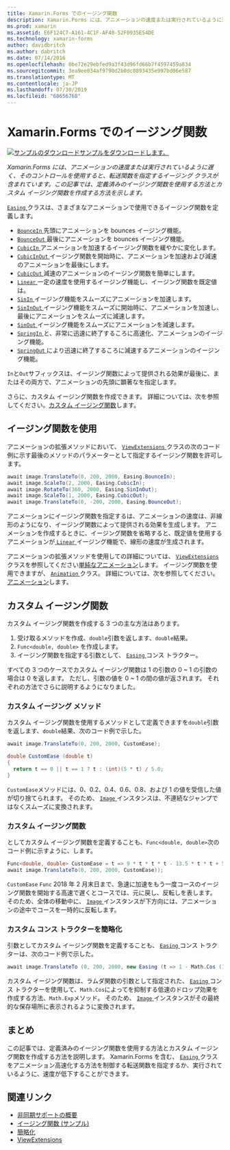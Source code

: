 ```yaml
---
title: Xamarin.Forms でのイージング関数
description: Xamarin.Forms には、アニメーションの速度または実行されているように遅く、そのコントロールを使用すると、転送関数を指定するイージング クラスが含まれています。 この記事では、定義済みのイージング関数を使用する方法とカスタム イージング関数を作成する方法を示します。
ms.prod: xamarin
ms.assetid: E6F124C7-A161-4C1F-AF40-52F0935E54DE
ms.technology: xamarin-forms
author: davidbritch
ms.author: dabritch
ms.date: 07/14/2016
ms.openlocfilehash: 0be72e29ebfed9a3f43d96fd66b7f4597459a834
ms.sourcegitcommit: 3ea9ee034af9790d2b0dc0893435e997bd06e587
ms.translationtype: MT
ms.contentlocale: ja-JP
ms.lasthandoff: 07/30/2019
ms.locfileid: "68656768"
---
```

# <a name="easing-functions-in-xamarinforms"></a>Xamarin.Forms でのイージング関数

[![サンプルのダウンロード](~/media/shared/download.png)サンプルをダウンロードします。](https://docs.microsoft.com/samples/xamarin/xamarin-forms-samples/userinterface-animation-easing)

_Xamarin.Forms には、アニメーションの速度または実行されているように遅く、そのコントロールを使用すると、転送関数を指定するイージング クラスが含まれています。この記事では、定義済みのイージング関数を使用する方法とカスタム イージング関数を作成する方法を示します。_


[ `Easing` ](xref:Xamarin.Forms.Easing)クラスは、さまざまなアニメーションで使用できるイージング関数を定義します。

- [ `BounceIn` ](xref:Xamarin.Forms.Easing.BounceIn)先頭にアニメーションを bounces イージング機能。
- [ `BounceOut` ](xref:Xamarin.Forms.Easing.BounceOut)最後にアニメーションを bounces イージング機能。
- [ `CubicIn` ](xref:Xamarin.Forms.Easing.CubicIn)アニメーションを加速するイージング関数を緩やかに変化します。
- [ `CubicInOut` ](xref:Xamarin.Forms.Easing.CubicInOut)イージング関数を開始時に、アニメーションを加速および減速のアニメーションを最後にします。
- [ `CubicOut` ](xref:Xamarin.Forms.Easing.CubicOut)減速のアニメーションのイージング関数を簡単にします。
- [ `Linear` ](xref:Xamarin.Forms.Easing.Linear)一定の速度を使用するイージング機能し、イージング関数を既定値は。
- [ `SinIn` ](xref:Xamarin.Forms.Easing.SinIn)イージング機能をスムーズにアニメーションを加速します。
- [ `SinInOut` ](xref:Xamarin.Forms.Easing.SinInOut)イージング機能をスムーズに開始時に、アニメーションを加速し、最後にアニメーションをスムーズに減速します。
- [ `SinOut` ](xref:Xamarin.Forms.Easing.SinOut)イージング機能をスムーズにアニメーションを減速します。
- [ `SpringIn` ](xref:Xamarin.Forms.Easing.SpringIn)と、非常に迅速に終了するころに高速化、アニメーションのイージング機能。
- [ `SpringOut` ](xref:Xamarin.Forms.Easing.SpringOut)により迅速に終了するころに減速するアニメーションのイージング機能。

`In`と`Out`サフィックスは、イージング関数によって提供される効果が最後に、またはその両方で、アニメーションの先頭に顕著なを指定します。

さらに、カスタム イージング関数を作成できます。 詳細については、次を参照してください。[カスタム イージング関数](#customeasing)します。

## <a name="consuming-an-easing-function"></a>イージング関数を使用

アニメーションの拡張メソッドにおいて、 [ `ViewExtensions` ](xref:Xamarin.Forms.ViewExtensions)クラスの次のコード例に示す最後のメソッドのパラメーターとして指定するイージング関数を許可します。

```csharp
await image.TranslateTo(0, 200, 2000, Easing.BounceIn);
await image.ScaleTo(2, 2000, Easing.CubicIn);
await image.RotateTo(360, 2000, Easing.SinInOut);
await image.ScaleTo(1, 2000, Easing.CubicOut);
await image.TranslateTo(0, -200, 2000, Easing.BounceOut);
```

アニメーションにイージング関数を指定するは、アニメーションの速度は、非線形のようになり、イージング関数によって提供される効果を生成します。 アニメーションを作成するときに、イージング関数を省略すると、既定値を使用するアニメーションが[ `Linear` ](xref:Xamarin.Forms.Easing.Linear)イージング機能で、線形の速度が生成されます。

アニメーションの拡張メソッドを使用しての詳細については、 [ `ViewExtensions` ](xref:Xamarin.Forms.ViewExtensions)クラスを参照してください[単純なアニメーション](~/xamarin-forms/user-interface/animation/simple.md)します。 イージング関数を使用できますが、 [ `Animation` ](xref:Xamarin.Forms.Animation)クラス。 詳細については、次を参照してください。[アニメーション](~/xamarin-forms/user-interface/animation/custom.md)します。

<a name="customeasing" />

## <a name="custom-easing-functions"></a>カスタム イージング関数

カスタム イージング関数を作成する 3 つの主な方法はあります。

1. 受け取るメソッドを作成、`double`引数を返します、`double`結果。
1. `Func<double, double>` を作成します。
1. イージング関数を指定する引数として、 [ `Easing` ](xref:Xamarin.Forms.Easing)コンス トラクター。

すべての 3 つのケースでカスタム イージング関数は 1 の引数の 0 ~ 1 の引数の場合は 0 を返します。 ただし、引数の値を 0 ~ 1 の間の値が返されます。 それぞれの方法でさらに説明するようになりました。

### <a name="custom-easing-method"></a>カスタム イージング メソッド

カスタム イージング関数を使用するメソッドとして定義できますを`double`引数を返します、`double`結果、次のコード例で示した。

```csharp
await image.TranslateTo(0, 200, 2000, CustomEase);

double CustomEase (double t)
{
  return t == 0 || t == 1 ? t : (int)(5 * t) / 5.0;
}
```

`CustomEase`メソッドには、0、0.2、0.4、0.6、0.8、および 1 の値を受信した値が切り捨てられます。 そのため、 [ `Image` ](xref:Xamarin.Forms.Image)インスタンスは、不連続なジャンプではなくスムーズに変換されます。

### <a name="custom-easing-func"></a>カスタム イージング関数

としてカスタム イージング関数を定義することも、`Func<double, double>`次のコード例に示すように、します。

```csharp
Func<double, double> CustomEase = t => 9 * t * t * t - 13.5 * t * t + 5.5 * t;
await image.TranslateTo(0, 200, 2000, CustomEase));
```

`CustomEase` `Func` 2018 年 2 月末日まで、急速に加速をもう一度コースのイージング関数を開始する高速で遅くとコースでは、元に戻し、反転しを表します。 そのため、全体の移動中に、 [ `Image` ](xref:Xamarin.Forms.Image)インスタンスが下方向には、アニメーションの途中でコースを一時的に反転します。

### <a name="custom-easing-constructor"></a>カスタム コンス トラクターを簡略化

引数としてカスタム イージング関数を定義することも、 [ `Easing` ](xref:Xamarin.Forms.Easing)コンス トラクターは、次のコード例で示した。

```csharp
await image.TranslateTo (0, 200, 2000, new Easing (t => 1 - Math.Cos (10 * Math.PI * t) * Math.Exp (-5 * t)));
```

カスタム イージング関数は、ラムダ関数の引数として指定された、 [ `Easing` ](xref:Xamarin.Forms.Easing)コンス トラクターを使用して、`Math.Cos`によってを抑制する低速のドロップ効果を作成する方法、`Math.Exp`メソッド。 そのため、 [ `Image` ](xref:Xamarin.Forms.Image)インスタンスがその最終的な保存場所に表示されるように変換されます。

## <a name="summary"></a>まとめ

この記事では、定義済みのイージング関数を使用する方法とカスタム イージング関数を作成する方法を説明します。 Xamarin.Forms を含む、 [ `Easing` ](xref:Xamarin.Forms.Easing)クラスをアニメーション高速化する方法を制御する転送関数を指定するか、実行されているように、速度が低下することができます。



## <a name="related-links"></a>関連リンク

- [非同期サポートの概要](~/cross-platform/platform/async.md)
- [イージング関数 (サンプル)](https://docs.microsoft.com/samples/xamarin/xamarin-forms-samples/userinterface-animation-easing)
- [簡略化](xref:Xamarin.Forms.Easing)
- [ViewExtensions](xref:Xamarin.Forms.ViewExtensions)
